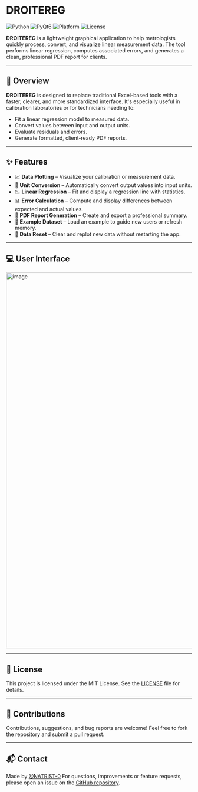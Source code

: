 # DROITEREG

![Python](https://img.shields.io/badge/python-3.12-blue)
![PyQt6](https://img.shields.io/badge/UI-PyQt6-blueviolet)
![Platform](https://img.shields.io/badge/platform-Windows%20%7C%20Linux-lightgrey)
![License](https://img.shields.io/github/license/NATRIST-0/DROITEREG)

**DROITEREG** is a lightweight graphical application to help metrologists quickly process, convert, and visualize linear measurement data. The tool performs linear regression, computes associated errors, and generates a clean, professional PDF report for clients.

---

## 🧽 Overview

**DROITEREG** is designed to replace traditional Excel-based tools with a faster, clearer, and more standardized interface. It's especially useful in calibration laboratories or for technicians needing to:

* Fit a linear regression model to measured data.
* Convert values between input and output units.
* Evaluate residuals and errors.
* Generate formatted, client-ready PDF reports.

---

## ✨ Features

* 📈 **Data Plotting** – Visualize your calibration or measurement data.
* 🔄 **Unit Conversion** – Automatically convert output values into input units.
* 📉 **Linear Regression** – Fit and display a regression line with statistics.
* 📊 **Error Calculation** – Compute and display differences between expected and actual values.
* 🧾 **PDF Report Generation** – Create and export a professional summary.
* 🧪 **Example Dataset** – Load an example to guide new users or refresh memory.
* 🔄 **Data Reset** – Clear and replot new data without restarting the app.

---

## 💻 User Interface

<img width="1919" height="1019" alt="image" src="https://github.com/user-attachments/assets/bc74e701-f0fd-479d-b202-957492c5a0cf" />

---

## 📄 License

This project is licensed under the MIT License. See the [LICENSE](LICENSE) file for details.

---

## 🤝 Contributions

Contributions, suggestions, and bug reports are welcome! Feel free to fork the repository and submit a pull request.

---

## 📬 Contact

Made by [@NATRIST-0](https://github.com/NATRIST-0)
For questions, improvements or feature requests, please open an issue on the [GitHub repository](https://github.com/NATRIST-0/DroiteReg).
